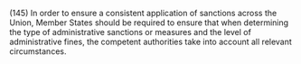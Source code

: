 (145) In order to ensure a consistent application of sanctions across the Union, Member States should be required to ensure that when determining the type of administrative sanctions or measures and the level of administrative fines, the competent authorities take into account all relevant circumstances.